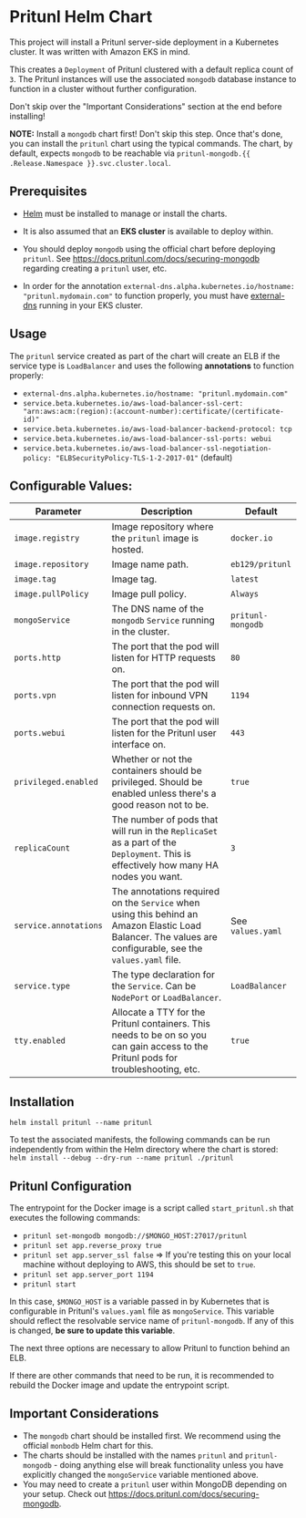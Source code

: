 # Pritunl Helm Chart

This project will install a Pritunl server-side deployment in a Kubernetes cluster. It was written with Amazon EKS in mind.

This creates a `Deployment` of Pritunl clustered with a default replica count of `3`. The Pritunl instances will use the associated `mongodb` database instance to function in a cluster without further configuration.

Don't skip over the "Important Considerations" section at the end before installing!

**NOTE:** Install a `mongodb` chart first! Don't skip this step. Once that's done, you can install the `pritunl` chart using the typical commands. The chart, by default, expects `mongodb` to be reachable via `pritunl-mongodb.{{ .Release.Namespace }}.svc.cluster.local`.

## Prerequisites

* [Helm](https://github.com/helm/helm) must be installed to manage or install the charts.

* It is also assumed that an **EKS cluster** is available to deploy within.

* You should deploy `mongodb` using the official chart before deploying `pritunl`. See https://docs.pritunl.com/docs/securing-mongodb regarding creating a `pritunl` user, etc.

* In order for the annotation `external-dns.alpha.kubernetes.io/hostname: "pritunl.mydomain.com"` to function properly, you must have [external-dns](https://github.com/kubernetes-incubator/external-dns) running in your EKS cluster.

## Usage

The `pritunl` service created as part of the chart will create an ELB if the service type is `LoadBalancer` and uses the following **annotations** to function properly:

* `external-dns.alpha.kubernetes.io/hostname: "pritunl.mydomain.com"`
* `service.beta.kubernetes.io/aws-load-balancer-ssl-cert: "arn:aws:acm:(region):(account-number):certificate/(certificate-id)"`
* `service.beta.kubernetes.io/aws-load-balancer-backend-protocol: tcp`
* `service.beta.kubernetes.io/aws-load-balancer-ssl-ports: webui`
* `service.beta.kubernetes.io/aws-load-balancer-ssl-negotiation-policy: "ELBSecurityPolicy-TLS-1-2-2017-01"` (default)

## Configurable Values:

|         Parameter    |                                   Description                                                                                                             |     Default      |
|----------------------|-----------------------------------------------------------------------------------------------------------------------------------------------------------|----------------  |
| `image.registry`     | Image repository where the `pritunl` image is hosted.                                                                                                     | `docker.io`      |
| `image.repository`   | Image name path.                                                                                                                                          | `eb129/pritunl`  |
| `image.tag`          | Image tag.                                                                                                                                                | `latest`         |
| `image.pullPolicy`   | Image pull policy.                                                                                                                                        | `Always`         |
| `mongoService`       | The DNS name of the `mongodb` `Service` running in the cluster.                                                                                           | `pritunl-mongodb`|
| `ports.http`         | The port that the pod will listen for HTTP requests on.                                                                                                   | `80`             |
| `ports.vpn`          | The port that the pod will listen for inbound VPN connection requests on.                                                                                 | `1194`           |
| `ports.webui`        | The port that the pod will listen for the Pritunl user interface on.                                                                                      | `443`            |
| `privileged.enabled` | Whether or not the containers should be privileged. Should be enabled unless there's a good reason not to be.                                             | `true`           |
| `replicaCount`       | The number of pods that will run in the `ReplicaSet` as a part of the `Deployment`. This is effectively how many HA nodes you want.                       | `3`              |
| `service.annotations`| The annotations required on the `Service` when using this behind an Amazon Elastic Load Balancer. The values are configurable, see the `values.yaml` file.| See `values.yaml`|
| `service.type`       | The type declaration for the `Service`. Can be `NodePort` or `LoadBalancer`.                                                                              | `LoadBalancer`   |
| `tty.enabled`        | Allocate a TTY for the Pritunl containers. This needs to be on so you can gain access to the Pritunl pods for troubleshooting, etc.                       | `true`           |

## Installation

`helm install pritunl --name pritunl`

To test the associated manifests, the following commands can be run independently from within the Helm directory where the chart is stored:
`helm install --debug --dry-run --name pritunl ./pritunl`

## Pritunl Configuration

The entrypoint for the Docker image is a script called `start_pritunl.sh` that executes the following commands:

* `pritunl set-mongodb mongodb://$MONGO_HOST:27017/pritunl`
* `pritunl set app.reverse_proxy true`
* `pritunl set app.server_ssl false` => If you're testing this on your local machine without deploying to AWS, this should be set to `true`.
* `pritunl set app.server_port 1194`
* `pritunl start`

In this case, `$MONGO_HOST` is a variable passed in by Kubernetes that is configurable in Pritunl's `values.yaml` file as `mongoService`. This variable should reflect the resolvable service name of `pritunl-mongodb`. If any of this is changed, **be sure to update this variable**.

The next three options are necessary to allow Pritunl to function behind an ELB.

If there are other commands that need to be run, it is recommended to rebuild the Docker image and update the entrypoint script.

## Important Considerations

* The `mongodb` chart should be installed first. We recommend using the official `monbodb` Helm chart for this.
* The charts should be installed with the names `pritunl` and `pritunl-mongodb` - doing anything else will break functionality unless you have explicitly changed the `mongoService` variable mentioned above.
* You may need to create a `pritunl` user within MongoDB depending on your setup. Check out https://docs.pritunl.com/docs/securing-mongodb.
